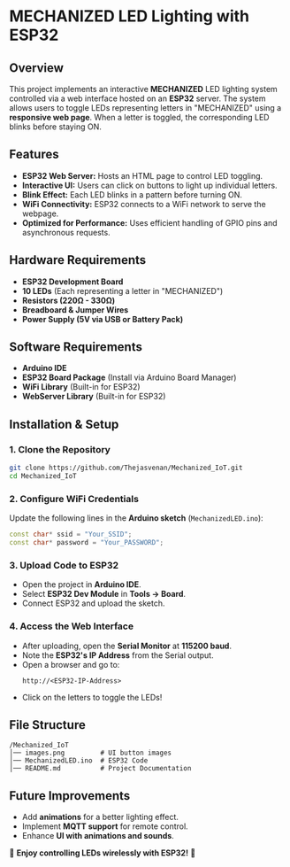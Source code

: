 # MECHANIZED LED Lighting with ESP32

## Overview
This project implements an interactive **MECHANIZED** LED lighting system controlled via a web interface hosted on an **ESP32** server. The system allows users to toggle LEDs representing letters in "MECHANIZED" using a **responsive web page**. When a letter is toggled, the corresponding LED blinks before staying ON.

## Features
- **ESP32 Web Server:** Hosts an HTML page to control LED toggling.
- **Interactive UI:** Users can click on buttons to light up individual letters.
- **Blink Effect:** Each LED blinks in a pattern before turning ON.
- **WiFi Connectivity:** ESP32 connects to a WiFi network to serve the webpage.
- **Optimized for Performance:** Uses efficient handling of GPIO pins and asynchronous requests.

## Hardware Requirements
- **ESP32 Development Board**
- **10 LEDs** (Each representing a letter in "MECHANIZED")
- **Resistors (220Ω - 330Ω)**
- **Breadboard & Jumper Wires**
- **Power Supply (5V via USB or Battery Pack)**

## Software Requirements
- **Arduino IDE** 
- **ESP32 Board Package** (Install via Arduino Board Manager)
- **WiFi Library** (Built-in for ESP32)
- **WebServer Library** (Built-in for ESP32)

## Installation & Setup
### 1. Clone the Repository
```sh
git clone https://github.com/Thejasvenan/Mechanized_IoT.git
cd Mechanized_IoT
```

### 2. Configure WiFi Credentials
Update the following lines in the **Arduino sketch** (`MechanizedLED.ino`):
```cpp
const char* ssid = "Your_SSID";
const char* password = "Your_PASSWORD";
```

### 3. Upload Code to ESP32
- Open the project in **Arduino IDE**.
- Select **ESP32 Dev Module** in **Tools → Board**.
- Connect ESP32 and upload the sketch.

### 4. Access the Web Interface
- After uploading, open the **Serial Monitor** at **115200 baud**.
- Note the **ESP32's IP Address** from the Serial output.
- Open a browser and go to:
  ```
  http://<ESP32-IP-Address>
  ```
- Click on the letters to toggle the LEDs!

## File Structure
```
/Mechanized_IoT
│── images.png         # UI button images
│── MechanizedLED.ino  # ESP32 Code
│── README.md          # Project Documentation
```

## Future Improvements
- Add **animations** for a better lighting effect.
- Implement **MQTT support** for remote control.
- Enhance **UI with animations and sounds**.

🚀 **Enjoy controlling LEDs wirelessly with ESP32!** 🚀
